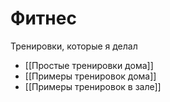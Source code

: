 # Фитнес

Тренировки, которые я делал

- [[Простые тренировки дома]]
- [[Примеры тренировок дома]]
- [[Примеры тренировок в зале]]